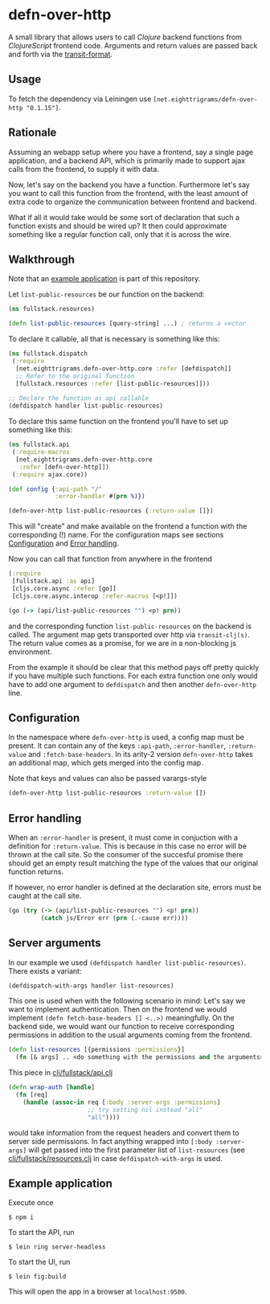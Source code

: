 # defn-over-http
 
A small library that allows users to call *Clojure* backend 
functions from *ClojureScript* frontend code. Arguments and return values
are passed back and forth via the [transit-format](https://github.com/cognitect/transit-format).

## Usage

To fetch the dependency via Leiningen use `[net.eighttrigrams/defn-over-http "0.1.15"]`.

## Rationale

Assuming an webapp setup where you have a frontend, say a single
page application, and a backend API, which is primarily made to support
ajax calls from the frontend, to supply it with data.

Now, let's say on the backend you have a function. Furthermore let's say you want to call this function from the frontend, with the least amount of extra code to organize the communication between frontend and backend.

What if all it would take would be some sort of declaration that such a function 
exists and should be wired up? It then could approximate something like a regular function call, only that it is across the wire.

## Walkthrough

Note that an [example application](#example-application) is part of this repository. 

Let `list-public-resources` be our function on the backend:

```clojure
(ns fullstack.resources)

(defn list-public-resources [query-string] ...) ; returns a vector
```

To declare it callable, all that is necessary is something like this:

```clojure
(ns fullstack.dispatch
 (:require 
  [net.eighttrigrams.defn-over-http.core :refer [defdispatch]]
  ;; Refer to the original function
  [fullstack.resources :refer [list-public-resources]])) 
    
;; Declare the function as api callable
(defdispatch handler list-public-resources)
```

To declare this same function on the frontend you'll have to set up something like
this:

```clojure
(ns fullstack.api
 (:require-macros 
  [net.eighttrigrams.defn-over-http.core 
   :refer [defn-over-http]])
 (:require ajax.core))

(def config {:api-path "/"
             :error-handler #(prn %)})

(defn-over-http list-public-resources {:return-value []})
```

This will "create" and make available on the frontend a function
with the corresponding (!) name. For the configuration maps see
sections [Configuration](#configuration) and [Error handling](#error-handling).

Now you can call that function from anywhere in the frontend

```clojure
(:require 
 [fullstack.api :as api]
 [cljs.core.async :refer [go]]
 [cljs.core.async.interop :refer-macros [<p!]])

(go (-> (api/list-public-resources "") <p! prn))
```

and the corresponding function `list-public-resources` on the backend is called. The argument map gets transported over http via `transit-clj(s)`. The return value comes as a promise, for we are in a non-blocking js environment.

From the example it should be clear that this method pays off pretty quickly if you have multiple such functions. For each extra function one only would have to add one argument to `defdispatch` and then another `defn-over-http` line.

## Configuration

In the namespace where `defn-over-http` is used, a config map must be present.
It can contain any of the keys `:api-path`, `:error-handler`, `:return-value`
and `:fetch-base-headers`. In its arity-2 version `defn-over-http` takes an
additional map, which gets merged into the config map.

Note that keys and values can also be passed varargs-style

```clojure
(defn-over-http list-public-resources :return-value [])
```

## Error handling

When an `:error-handler` is present, it must come in conjuction with a definition
for `:return-value`. This is because in this case no error will be thrown at the call site. So the consumer of the succesful promise there should get an empty result matching the type of the values that our original function returns.

If however, no error handler is defined at the declaration site, errors must be caught at the call site.

```clojure
(go (try (-> (api/list-public-resources "") <p! prn))
         (catch js/Error err (prn (.-cause err))))
```

## Server arguments

In our example we used `(defdispatch handler list-public-resources)`. There exists a variant: 

```clojure
(defdispatch-with-args handler list-resources)
```

This one is used when with the following scenario in mind: Let's say we want to implement
authentication. Then on the frontend we would implement `(defn fetch-base-headers [] <..>)` meaningfully. On the backend side, we would want our function to receive corresponding permissions
in addition to the usual arguments coming from the frontend.

```clojure
(defn list-resources [{permissions :permissions}]
  (fn [& args] .. <do something with the permissions and the arguments>))
```

This piece in [clj/fullstack/api.clj](./src/example/clj/fullstack//api.clj)

```clojure
(defn wrap-auth [handle]
  (fn [req]
    (handle (assoc-in req [:body :server-args :permissions] 
                      ;; try setting nil instead "all" 
                      "all")))) 
```

would take information from the request headers and convert them to server side permissions. 
In fact anything wrapped into `[:body :server-args]` will get passed into the first parameter list
of `list-resources` (see [clj/fullstack/resources.clj](./src/example/clj/fullstack/resources.clj) in case `defdispatch-with-args` is used.

## Example application

Execute once

    $ npm i

To start the API, run

    $ lein ring server-headless 

To start the UI, run

    $ lein fig:build   

This will open the app in a browser at `localhost:9500`.

